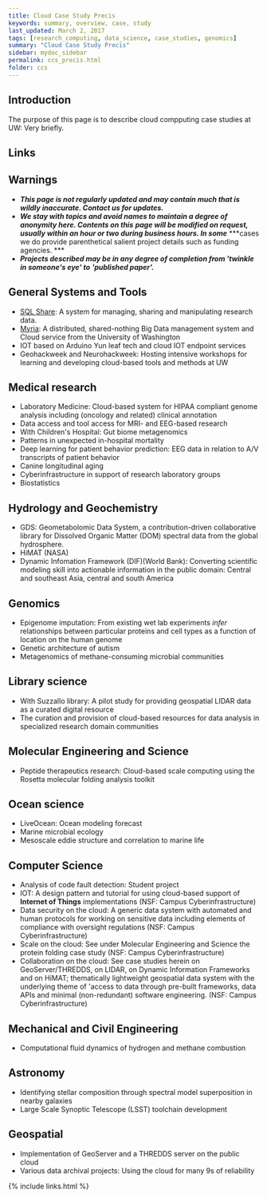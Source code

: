 ```yaml
---
title: Cloud Case Study Precis
keywords: summary, overview, case, study
last_updated: March 2, 2017
tags: [research_computing, data_science, case_studies, genomics]
summary: "Cloud Case Study Precis"
sidebar: mydoc_sidebar
permalink: ccs_precis.html
folder: ccs
---
```


## Introduction 

The purpose of this page is to describe cloud compputing case studies at UW: Very briefly.

## Links

## Warnings

- ***This page is not regularly updated and may contain much that is wildly inaccurate. Contact us for updates.***
- ***We stay with topics and avoid names to maintain a degree of anonymity here. Contents on this***
***page will be modified on request, usually within an hour or two during business hours. In some***
***cases we do provide parenthetical salient project details such as funding agencies. ***
- ***Projects described may be in *any* degree of completion from 'twinkle in someone's eye' to***
***'published paper'.***

## General Systems and Tools

- [SQL Share](https://sqlshare.uw.edu): A system for managing, sharing and manipulating research data.
- [Myria](http://myria.cs.washington.edu/): A distributed, shared-nothing Big Data management system and Cloud service from the University of Washington
- IOT based on Arduino Yun leaf tech and cloud IOT endpoint services
- Geohackweek and Neurohackweek: Hosting intensive workshops for learning and developing cloud-based tools and methods at UW

## Medical research

- Laboratory Medicine: Cloud-based system for HIPAA compliant genome analysis including (oncology and related) clinical annotation
- Data access and tool access for MRI- and EEG-based research
- With Children's Hospital: Gut biome metagenomics
- Patterns in unexpected in-hospital mortality
- Deep learning for patient behavior prediction: EEG data in relation to A/V transcripts of patient behavior
- Canine longitudinal aging 
- Cyberinfrastructure in support of research laboratory groups
- Biostatistics

## Hydrology and Geochemistry

- GDS: Geometabolomic Data System, a contribution-driven collaborative library for Dissolved Organic Matter (DOM) spectral data from the global hydrosphere.
- HiMAT (NASA)
- Dynamic Infomation Framework (DIF)(World Bank): Converting scientific modeling skill into actionable information in 
the public domain: Central and southeast Asia, central and south America

## Genomics

- Epigenome imputation: From existing wet lab experiments *infer* relationships between 
particular proteins and cell types as a function of location on the human genome
- Genetic architecture of autism
- Metagenomics of methane-consuming microbial communities

## Library science

- With Suzzallo library: A pilot study for providing geospatial LIDAR data as a curated digital resource
- The curation and provision of cloud-based resources for data analysis in specialized research domain communities 

## Molecular Engineering and Science

- Peptide therapeutics research: Cloud-based scale computing using the Rosetta molecular folding analysis toolkit

## Ocean science

- LiveOcean: Ocean modeling forecast
- Marine microbial ecology
- Mesoscale eddie structure and correlation to marine life

## Computer Science

- Analysis of code fault detection: Student project
- IOT: A design pattern and tutorial for using cloud-based support of **Internet of Things** implementations 
(NSF: Campus Cyberinfrastructure)
- Data security on the cloud: A generic data system with automated and human protocols for working on sensitive
data including elements of compliance with oversight regulations 
(NSF: Campus Cyberinfrastructure)
- Scale on the cloud: See under Molecular Engineering and Science the protein folding case study
(NSF: Campus Cyberinfrastructure)
- Collaboration on the cloud: See case studies herein on GeoServer/THREDDS, on LIDAR, on Dynamic Information 
Frameworks and on HiMAT; thematically lightweight geospatial data system with the underlying theme of 'access 
to data through pre-built frameworks, data APIs and minimal (non-redundant) software engineering.
(NSF: Campus Cyberinfrastructure)

## Mechanical and Civil Engineering

- Computational fluid dynamics of hydrogen and methane combustion

## Astronomy

- Identifying stellar composition through spectral model superposition in nearby galaxies
- Large Scale Synoptic Telescope (LSST) toolchain development

## Geospatial 

- Implementation of GeoServer and a THREDDS server on the public cloud
- Various data archival projects: Using the cloud for many 9s of reliability

{% include links.html %}
